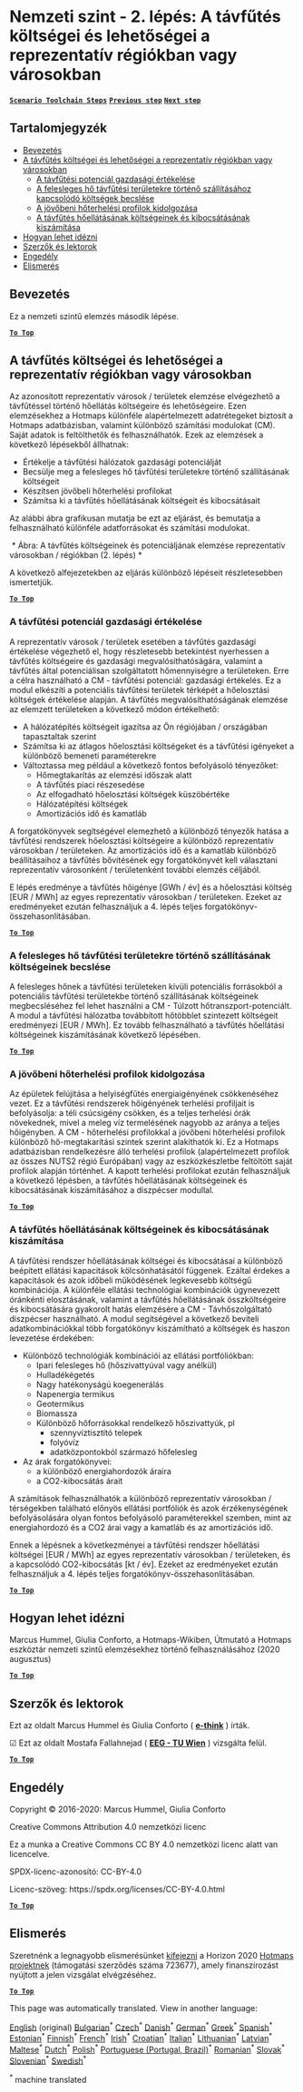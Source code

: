 <h1><a class="anchor" id="national-level---step-2--costs-and-potentials-for-district-heating-in-representative-regions-or-cities" href="#national-level---step-2--costs-and-potentials-for-district-heating-in-representative-regions-or-cities"><i class="fa fa-link"></i></a>Nemzeti szint - 2. lépés: A távfűtés költségei és lehetőségei a reprezentatív régiókban vagy városokban</h1><p> <a href="guide-national-level-comprehensive-assessment-eed#part-iii-analysis-of-the-economic-potential-for-efficiency-in-heating-and-cooling_different-steps"><strong><code>Scenario Toolchain Steps</code></strong></a> <a href="step-1-identification-of-different-representative-cases-for-district-heating"><strong><code>Previous step</code></strong></a> <a href="Step-3-Calculation-of-decentral-heat-supply"><strong><code>Next step</code></strong></a><br/></p><h2><a class="anchor" id="table-of-contents" href="#table-of-contents"><i class="fa fa-link"></i></a> Tartalomjegyzék</h2><ul><li> <a href="#introduction">Bevezetés</a></li><li> <a href="#costs-and-potentials-for-district-heating-in-representative-regions-or-cities">A távfűtés költségei és lehetőségei a reprezentatív régiókban vagy városokban</a><ul><li> <a href="#costs-and-potentials-for-district-heating-in-representative-regions-or-cities_economic-assessment-of-the-potential-for-district-heating">A távfűtési potenciál gazdasági értékelése</a></li><li> <a href="#costs-and-potentials-for-district-heating-in-representative-regions-or-cities_estimation-of-costs-for-the-transport-of-excess-heat-to-district-heating-areas">A felesleges hő távfűtési területekre történő szállításához kapcsolódó költségek becslése</a></li><li> <a href="#costs-and-potentials-for-district-heating-in-representative-regions-or-cities_development-of-future-heat-load-profiles">A jövőbeni hőterhelési profilok kidolgozása</a></li><li> <a href="#costs-and-potentials-for-district-heating-in-representative-regions-or-cities_calculation-of-costs-and-emissions-of-heat-supply-in-district-heating">A távfűtés hőellátásának költségeinek és kibocsátásának kiszámítása</a></li></ul></li><li> <a href="#how-to-cite">Hogyan lehet idézni</a></li><li> <a href="#authors-and-reviewers">Szerzők és lektorok</a></li><li> <a href="#license">Engedély</a></li><li> <a href="#acknowledgement">Elismerés</a></li></ul><h2><a class="anchor" id="introduction" href="#introduction"><i class="fa fa-link"></i></a> Bevezetés</h2><p> Ez a nemzeti szintű elemzés második lépése.</p><p><ins> <code><strong><a href="#table-of-contents">To Top</a></strong></code></ins></p><h2><a class="anchor" id="costs-and-potentials-for-district-heating-in-representative-regions-or-cities" href="#costs-and-potentials-for-district-heating-in-representative-regions-or-cities"><i class="fa fa-link"></i></a> A távfűtés költségei és lehetőségei a reprezentatív régiókban vagy városokban</h2><p> Az azonosított reprezentatív városok / területek elemzése elvégezhető a távfűtéssel történő hőellátás költségeire és lehetőségeire. Ezen elemzésekhez a Hotmaps különféle alapértelmezett adatrétegeket biztosít a Hotmaps adatbázisban, valamint különböző számítási modulokat (CM). Saját adatok is feltölthetők és felhasználhatók. Ezek az elemzések a következő lépésekből állhatnak:</p><ul><li> Értékelje a távfűtési hálózatok gazdasági potenciálját</li><li> Becsülje meg a felesleges hő távfűtési területekre történő szállításának költségeit</li><li> Készítsen jövőbeli hőterhelési profilokat</li><li> Számítsa ki a távfűtés hőellátásának költségeit és kibocsátásait</li></ul><p> Az alábbi ábra grafikusan mutatja be ezt az eljárást, és bemutatja a felhasználható különféle adatforrásokat és számítási modulokat.</p><img alt="" src="../images/Hotmaps_ApproachNational_Step2.png"/> * Ábra: A távfűtés költségeinek és potenciáljának elemzése reprezentatív városokban / régiókban (2. lépés) *<p> A következő alfejezetekben az eljárás különböző lépéseit részletesebben ismertetjük.</p><p><ins> <code><strong><a href="#table-of-contents">To Top</a></strong></code></ins></p><h3><a class="anchor" id="economic-assessment-of-the-potential-for-district-heating" href="#economic-assessment-of-the-potential-for-district-heating"><i class="fa fa-link"></i></a> A távfűtési potenciál gazdasági értékelése</h3><p> A reprezentatív városok / területek esetében a távfűtés gazdasági értékelése végezhető el, hogy részletesebb betekintést nyerhessen a távfűtés költségeire és gazdasági megvalósíthatóságára, valamint a távfűtés által potenciálisan szolgáltatott hőmennyiségre a területeken. Erre a célra használható a CM - távfűtési potenciál: gazdasági értékelés. Ez a modul elkészíti a potenciális távfűtési területek térképét a hőelosztási költségek értékelése alapján. A távfűtés megvalósíthatóságának elemzése az elemzett területeken a következő módon értékelhető:</p><ul><li> A hálózatépítés költségeit igazítsa az Ön régiójában / országában tapasztaltak szerint</li><li> Számítsa ki az átlagos hőelosztási költségeket és a távfűtési igényeket a különböző bemeneti paraméterekre</li><li> Változtassa meg például a következő fontos befolyásoló tényezőket:<ul><li> Hőmegtakarítás az elemzési időszak alatt</li><li> A távfűtés piaci részesedése</li><li> Az elfogadható hőelosztási költségek küszöbértéke</li><li> Hálózatépítési költségek</li><li> Amortizációs idő és kamatláb</li></ul></li></ul><p> A forgatókönyvek segítségével elemezhető a különböző tényezők hatása a távfűtési rendszerek hőelosztási költségeire a különböző reprezentatív városokban / területeken. Az amortizációs idő és a kamatláb különböző beállításaihoz a távfűtés bővítésének egy forgatókönyvét kell választani reprezentatív városonként / területenként további elemzés céljából.</p><p> E lépés eredménye a távfűtés hőigénye [GWh / év] és a hőelosztási költség [EUR / MWh] az egyes reprezentatív városokban / területeken. Ezeket az eredményeket ezután felhasználjuk a 4. lépés teljes forgatókönyv-összehasonlításában.</p><p><ins> <code><strong><a href="#table-of-contents">To Top</a></strong></code></ins></p><h3><a class="anchor" id="estimation-of-costs-for-the-transport-of-excess-heat-to-district-heating-areas" href="#estimation-of-costs-for-the-transport-of-excess-heat-to-district-heating-areas"><i class="fa fa-link"></i></a> A felesleges hő távfűtési területekre történő szállításának költségeinek becslése</h3><p> A felesleges hőnek a távfűtési területeken kívüli potenciális forrásokból a potenciális távfűtési területekbe történő szállításának költségeinek megbecsléséhez fel lehet használni a CM - Túlzott hőtranszport-potenciált. A modul a távfűtési hálózatba továbbított hőtöbblet szintezett költségeit eredményezi [EUR / MWh]. Ez tovább felhasználható a távfűtés hőellátási költségeinek kiszámításának következő lépésében.</p><p><ins> <code><strong><a href="#table-of-contents">To Top</a></strong></code></ins></p><h3><a class="anchor" id="development-of-future-heat-load-profiles" href="#development-of-future-heat-load-profiles"><i class="fa fa-link"></i></a> A jövőbeni hőterhelési profilok kidolgozása</h3><p> Az épületek felújítása a helyiségfűtés energiaigényének csökkenéséhez vezet. Ez a távfűtési rendszerek hőigényének terhelési profiljait is befolyásolja: a téli csúcsigény csökken, és a teljes terhelési órák növekednek, mivel a meleg víz termelésének nagyobb az aránya a teljes hőigényben. A CM - hőterhelési profilokkal a jövőbeni hőterhelési profilok különböző hő-megtakarítási szintek szerint alakíthatók ki. Ez a Hotmaps adatbázisban rendelkezésre álló terhelési profilok (alapértelmezett profilok az összes NUTS2 régió Európában) vagy az eszközkészletbe feltöltött saját profilok alapján történhet. A kapott terhelési profilokat ezután felhasználjuk a következő lépésben, a távfűtés hőellátásának költségeinek és kibocsátásának kiszámításához a diszpécser modullal.</p><p><ins> <code><strong><a href="#table-of-contents">To Top</a></strong></code></ins></p><h3><a class="anchor" id="calculation-of-costs-and-emissions-of-heat-supply-in-district-heating" href="#calculation-of-costs-and-emissions-of-heat-supply-in-district-heating"><i class="fa fa-link"></i></a> A távfűtés hőellátásának költségeinek és kibocsátásának kiszámítása</h3><p> A távfűtési rendszer hőellátásának költségei és kibocsátásai a különböző beépített ellátási kapacitások kölcsönhatásától függenek. Ezáltal érdekes a kapacitások és azok időbeli működésének legkevesebb költségű kombinációja. A különféle ellátási technológiai kombinációk úgynevezett óránkénti elosztásának, valamint a távfűtés hőellátásának összköltségeire és kibocsátására gyakorolt hatás elemzésére a CM - Távhőszolgáltató diszpécser használható. A modul segítségével a következő beviteli adatkombinációkkal több forgatókönyv kiszámítható a költségek és haszon levezetése érdekében:</p><ul><li> Különböző technológiák kombinációi az ellátási portfóliókban:<ul><li> Ipari felesleges hő (hőszivattyúval vagy anélkül)</li><li> Hulladékégetés</li><li> Nagy hatékonyságú koegenerálás</li><li> Napenergia termikus</li><li> Geotermikus</li><li> Biomassza</li><li> Különböző hőforrásokkal rendelkező hőszivattyúk, pl<ul><li> szennyvíztisztító telepek</li><li> folyóvíz</li><li> adatközpontokból származó hőfelesleg</li></ul></li></ul></li><li> Az árak forgatókönyvei:<ul><li> a különböző energiahordozók áraira</li><li> a CO2-kibocsátás árait</li></ul></li></ul><p> A számítások felhasználhatók a különböző reprezentatív városokban / térségekben található előnyös ellátási portfóliók és azok érzékenységének befolyásolására olyan fontos befolyásoló paraméterekkel szemben, mint az energiahordozó és a CO2 árai vagy a kamatláb és az amortizációs idő.</p><p> Ennek a lépésnek a következményei a távfűtési rendszer hőellátási költségei [EUR / MWh] az egyes reprezentatív városokban / területeken, és a kapcsolódó CO2-kibocsátás [kt / év]. Ezeket az eredményeket ezután felhasználjuk a 4. lépés teljes forgatókönyv-összehasonlításában.</p><p><ins> <code><strong><a href="#table-of-contents">To Top</a></strong></code></ins></p><h2><a class="anchor" id="how-to-cite" href="#how-to-cite"><i class="fa fa-link"></i></a> Hogyan lehet idézni</h2><p> Marcus Hummel, Giulia Conforto, a Hotmaps-Wikiben, Útmutató a Hotmaps eszköztár nemzeti szintű elemzésekhez történő felhasználásához (2020 augusztus)</p><p><ins> <code><strong><a href="#table-of-contents">To Top</a></strong></code></ins></p><h2><a class="anchor" id="authors-and-reviewers" href="#authors-and-reviewers"><i class="fa fa-link"></i></a> Szerzők és lektorok</h2><p> Ezt az oldalt Marcus Hummel és Giulia Conforto ( <strong><a href="https://e-think.ac.at">e-think</a></strong> ) írták.</p><p> ☑ Ezt az oldalt Mostafa Fallahnejad ( <strong><a href="https://eeg.tuwien.ac.at/">EEG - TU Wien</a></strong> ) vizsgálta felül.</p><p> <a href="#table-of-contents"><strong><code>To Top</code></strong></a></p><h2><a class="anchor" id="license" href="#license"><i class="fa fa-link"></i></a> Engedély</h2><p> Copyright © 2016-2020: Marcus Hummel, Giulia Conforto</p><p> Creative Commons Attribution 4.0 nemzetközi licenc</p><p> Ez a munka a Creative Commons CC BY 4.0 nemzetközi licenc alatt van licencelve.</p><p> SPDX-licenc-azonosító: CC-BY-4.0</p><p> Licenc-szöveg: https://spdx.org/licenses/CC-BY-4.0.html</p><p><ins> <code><strong><a href="#table-of-contents">To Top</a></strong></code></ins></p><h2><a class="anchor" id="acknowledgement" href="#acknowledgement"><i class="fa fa-link"></i></a> Elismerés</h2><p> Szeretnénk a legnagyobb elismerésünket <a href="https://www.hotmaps-project.eu">kifejezni</a> a Horizon 2020 <a href="https://www.hotmaps-project.eu">Hotmaps projektnek</a> (támogatási szerződés száma 723677), amely finanszírozást nyújtott a jelen vizsgálat elvégzéséhez.</p><p><ins> <code><strong><a href="#table-of-contents">To Top</a></strong></code></ins></p>
<!--- THIS IS A SUPER UNIQUE IDENTIFIER -->

This page was automatically translated. View in another language:

[English](../en/Step-2-Costs-and-potentials-for-district-heating-in-representative-regions-or-cities) (original) [Bulgarian](../bg/Step-2-Costs-and-potentials-for-district-heating-in-representative-regions-or-cities)<sup>\*</sup> [Czech](../cs/Step-2-Costs-and-potentials-for-district-heating-in-representative-regions-or-cities)<sup>\*</sup> [Danish](../da/Step-2-Costs-and-potentials-for-district-heating-in-representative-regions-or-cities)<sup>\*</sup> [German](../de/Step-2-Costs-and-potentials-for-district-heating-in-representative-regions-or-cities)<sup>\*</sup> [Greek](../el/Step-2-Costs-and-potentials-for-district-heating-in-representative-regions-or-cities)<sup>\*</sup> [Spanish](../es/Step-2-Costs-and-potentials-for-district-heating-in-representative-regions-or-cities)<sup>\*</sup> [Estonian](../et/Step-2-Costs-and-potentials-for-district-heating-in-representative-regions-or-cities)<sup>\*</sup> [Finnish](../fi/Step-2-Costs-and-potentials-for-district-heating-in-representative-regions-or-cities)<sup>\*</sup> [French](../fr/Step-2-Costs-and-potentials-for-district-heating-in-representative-regions-or-cities)<sup>\*</sup> [Irish](../ga/Step-2-Costs-and-potentials-for-district-heating-in-representative-regions-or-cities)<sup>\*</sup> [Croatian](../hr/Step-2-Costs-and-potentials-for-district-heating-in-representative-regions-or-cities)<sup>\*</sup>  [Italian](../it/Step-2-Costs-and-potentials-for-district-heating-in-representative-regions-or-cities)<sup>\*</sup> [Lithuanian](../lt/Step-2-Costs-and-potentials-for-district-heating-in-representative-regions-or-cities)<sup>\*</sup> [Latvian](../lv/Step-2-Costs-and-potentials-for-district-heating-in-representative-regions-or-cities)<sup>\*</sup> [Maltese](../mt/Step-2-Costs-and-potentials-for-district-heating-in-representative-regions-or-cities)<sup>\*</sup> [Dutch](../nl/Step-2-Costs-and-potentials-for-district-heating-in-representative-regions-or-cities)<sup>\*</sup> [Polish](../pl/Step-2-Costs-and-potentials-for-district-heating-in-representative-regions-or-cities)<sup>\*</sup> [Portuguese (Portugal, Brazil)](../pt/Step-2-Costs-and-potentials-for-district-heating-in-representative-regions-or-cities)<sup>\*</sup> [Romanian](../ro/Step-2-Costs-and-potentials-for-district-heating-in-representative-regions-or-cities)<sup>\*</sup> [Slovak](../sk/Step-2-Costs-and-potentials-for-district-heating-in-representative-regions-or-cities)<sup>\*</sup> [Slovenian](../sl/Step-2-Costs-and-potentials-for-district-heating-in-representative-regions-or-cities)<sup>\*</sup> [Swedish](../sv/Step-2-Costs-and-potentials-for-district-heating-in-representative-regions-or-cities)<sup>\*</sup> 

<sup>\*</sup> machine translated
